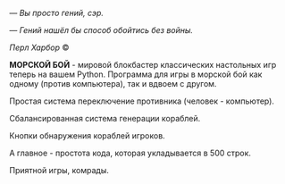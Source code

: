 *— Вы просто гений, сэр.*

*— Гений нашёл бы способ обойтись без войны.*


*Перл Харбор* © 


**МОРСКОЙ БОЙ** - мировой блокбастер классических настольных игр теперь на вашем Python.
Программа для игры в морской бой как одному (против компьютера), так и вдвоем с другом.

Простая система переключение противника (человек - компьютер).

Сбалансированная система генерации кораблей.

Кнопки обнаружения кораблей игроков.

А главное - простота кода, которая укладывается в 500 строк.


Приятной игры, комрады.
